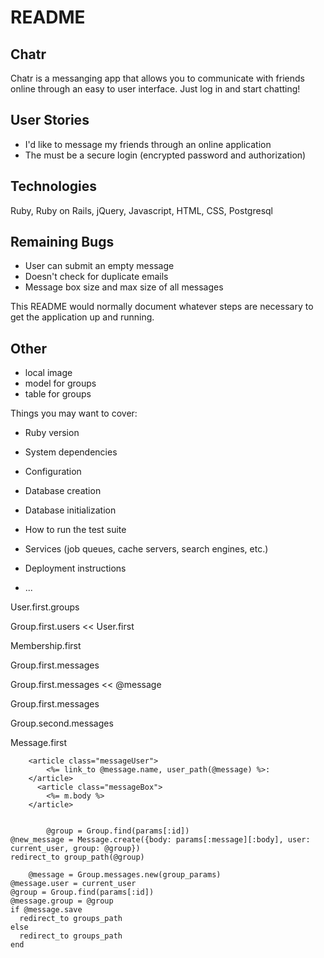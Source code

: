 # README

## Chatr

Chatr is a messanging app that allows you to communicate with friends online through an easy to user interface. Just log in and start chatting!

## User Stories
* I'd like to message my friends through an online application
* The must be a secure login (encrypted password and authorization)

## Technologies

Ruby, Ruby on Rails, jQuery, Javascript, HTML, CSS, Postgresql

## Remaining Bugs
* User can submit an empty message
* Doesn't check for duplicate emails
* Message box size and max size of all messages

This README would normally document whatever steps are necessary to get the
application up and running.

## Other
* local image
* model for groups
* table for groups


Things you may want to cover:

* Ruby version

* System dependencies

* Configuration

* Database creation

* Database initialization

* How to run the test suite

* Services (job queues, cache servers, search engines, etc.)

* Deployment instructions

* ...


User.first.groups

Group.first.users << User.first

Membership.first

Group.first.messages

Group.first.messages << @message

Group.first.messages

Group.second.messages

Message.first


        <article class="messageUser">
            <%= link_to @message.name, user_path(@message) %>:
        </article>
          <article class="messageBox">
            <%= m.body %>
        </article>
        
        
            @group = Group.find(params[:id])
    @new_message = Message.create({body: params[:message][:body], user: current_user, group: @group})
    redirect_to group_path(@group)
    
        @message = Group.messages.new(group_params)
    @message.user = current_user
    @group = Group.find(params[:id])
    @message.group = @group
    if @message.save
      redirect_to groups_path
    else
      redirect_to groups_path
    end